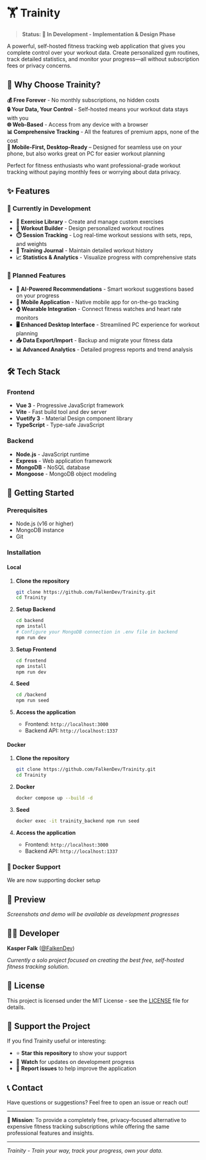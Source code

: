 # 🏋️ Trainity

> **Status: 🚧 In Development - Implementation & Design Phase**

A powerful, self-hosted fitness tracking web application that gives you complete control over your workout data. Create personalized gym routines, track detailed statistics, and monitor your progress—all without subscription fees or privacy concerns.

## 🎯 Why Choose Trainity?

**💰 Free Forever** - No monthly subscriptions, no hidden costs  
**🔒 Your Data, Your Control** - Self-hosted means your workout data stays with you  
**🌐 Web-Based** - Access from any device with a browser  
**📊 Comprehensive Tracking** - All the features of premium apps, none of the cost  
**📱 Mobile-First, Desktop-Ready** – Designed for seamless use on your phone, but also works great on PC for easier workout planning

Perfect for fitness enthusiasts who want professional-grade workout tracking without paying monthly fees or worrying about data privacy.

## ✨ Features

### 🔄 Currently in Development

- **📝 Exercise Library** - Create and manage custom exercises
- **🏃 Workout Builder** - Design personalized workout routines
- **⏱️ Session Tracking** - Log real-time workout sessions with sets, reps, and weights
- **📖 Training Journal** - Maintain detailed workout history
- **📈 Statistics & Analytics** - Visualize progress with comprehensive stats

### 🚀 Planned Features

- **🤖 AI-Powered Recommendations** - Smart workout suggestions based on your progress
- **📱 Mobile Application** - Native mobile app for on-the-go tracking
- **⌚ Wearable Integration** - Connect fitness watches and heart rate monitors
- **🖥️ Enhanced Desktop Interface** - Streamlined PC experience for workout planning
- **📤 Data Export/Import** - Backup and migrate your fitness data
- **📊 Advanced Analytics** - Detailed progress reports and trend analysis

## 🛠️ Tech Stack

### Frontend

- **Vue 3** - Progressive JavaScript framework
- **Vite** - Fast build tool and dev server
- **Vuetify 3** - Material Design component library
- **TypeScript** - Type-safe JavaScript

### Backend

- **Node.js** - JavaScript runtime
- **Express** - Web application framework
- **MongoDB** - NoSQL database
- **Mongoose** - MongoDB object modeling

## 🚀 Getting Started

### Prerequisites

- Node.js (v16 or higher)
- MongoDB instance
- Git

### Installation

#### Local

1. **Clone the repository**

   ```bash
   git clone https://github.com/FalkenDev/Trainity.git
   cd Trainity
   ```

2. **Setup Backend**

   ```bash
   cd backend
   npm install
   # Configure your MongoDB connection in .env file in backend
   npm run dev
   ```

3. **Setup Frontend**

   ```bash
   cd frontend
   npm install
   npm run dev
   ```

3. **Seed**
   ```bash
   cd /backend
   npm run seed
   ```

4. **Access the application**
   - Frontend: `http://localhost:3000`
   - Backend API: `http://localhost:1337`


#### Docker

1. **Clone the repository**

   ```bash
   git clone https://github.com/FalkenDev/Trainity.git
   cd Trainity
   ```

2. **Docker**

   ```bash
   docker compose up --build -d
   ```

3. **Seed**
   ```bash
   docker exec -it trainity_backend npm run seed
   ```

4. **Access the application**
   - Frontend: `http://localhost:3000`
   - Backend API: `http://localhost:1337`

### 🐳 Docker Support

We are now supporting docker setup

## 📸 Preview

_Screenshots and demo will be available as development progresses_

## 👨‍💻 Developer

**Kasper Falk** ([@FalkenDev](https://github.com/FalkenDev))

_Currently a solo project focused on creating the best free, self-hosted fitness tracking solution._

## 📄 License

This project is licensed under the MIT License - see the [LICENSE](LICENSE) file for details.

## 🤝 Support the Project

If you find Trainity useful or interesting:

- ⭐ **Star this repository** to show your support
- 👀 **Watch** for updates on development progress
- 🐛 **Report issues** to help improve the application

## 📞 Contact

Have questions or suggestions? Feel free to open an issue or reach out!

---

**🎯 Mission**: To provide a completely free, privacy-focused alternative to expensive fitness tracking subscriptions while offering the same professional features and insights.

---

_Trainity - Train your way, track your progress, own your data._
